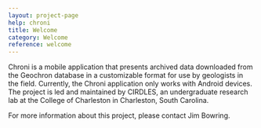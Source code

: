 ```yaml
---
layout: project-page
help: chroni
title: Welcome
category: Welcome
reference: welcome
---
```


Chroni is a mobile application that presents archived data downloaded from the Geochron database in a customizable format for use by geologists in the field. Currently, the Chroni application only works with Android devices. The project is led and maintained by CIRDLES, an undergraduate research lab at the College of Charleston in Charleston, South Carolina. 

For more information about this project, please contact Jim Bowring.
